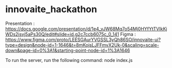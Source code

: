 # innovaite_hackathon

Presentation : https://docs.google.com/presentation/d/1e4_vJW68Mq7o54Mj0HYfYtTVIkKjWDs2isvj5aPs30Q/edit#slide=id.g2c7ccb6075c_0_141
Figma : https://www.figma.com/proto/LEESGAurYVGSSL3yQh86SO/innovaite-ui?type=design&node-id=1-1646&t=8mKojsLJFFmvX2Uk-0&scaling=scale-down&page-id=0%3A1&starting-point-node-id=1%3A1646

To run the server, run the following command: node index.js
